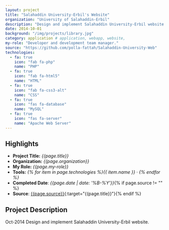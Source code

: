 ```yaml
---
layout: project
title: "Salahaddin University-Erbil's Website"
organization: "University of Salahaddin-Erbil"
description: "Design and implement Salahaddin University-Erbil website."
date: 2014-10-01
background: "/img/projects/library.jpg"
category: application # application, webapp, website,
my-role: "Developer and development team manager."
source: "https://github.com/polla-fattah/Salahaddin-University-Web"
technologies:
  - fa: true
    icon: "fab fa-php"
    name: "PHP"
  - fa: true
    icon: "fab fa-html5"
    name: "HTML"
  - fa: true
    icon: "fab fa-css3-alt"
    name: "CSS"
  - fa: true
    icon: "fas fa-database"
    name: "MySQL"
  - fa: true
    icon: "fas fa-server"
    name: "Apache Web Server"
---
```


## Highlights

- **Project Title:** _{{page.title}}_
- **Organization:** _{{page.organization}}_
- **My Role:** _{{page.my-role}}_
- **Tools:** _{% for item in page.technologies %}{{ item.name }}&nbsp;&middot;&nbsp;{% endfor %}_
- **Completed Date**: _{{page.date  | date: '%B-%Y'}}_{% if page.source != "" %}
- **Source**: [{{page.source}}]({{page.source}}){:target="{{page.title}}"}{% endif %}

## Project Description

Oct-2014 Design and implement Salahaddin University-Erbil website.
